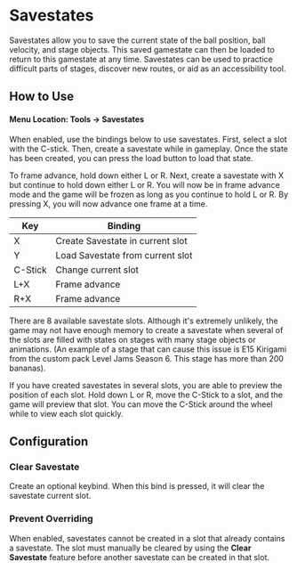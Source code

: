 # Savestates
Savestates allow you to save the current state of the ball position, ball velocity, and stage objects. This saved gamestate can then be loaded to return to this gamestate at any time. Savestates can be used to practice difficult parts of stages, discover new routes, or aid as an accessibility tool.

## How to Use
#### Menu Location: Tools -> Savestates
When enabled, use the bindings below to use savestates. First, select a slot with the C-stick. Then, create a savestate while in gameplay. Once the state has been created, you can press the load button to load that state.

To frame advance, hold down either L or R. Next, create a savestate with X but continue to hold down either L or R. You will now be in frame advance mode and the game will be frozen as long as you continue to hold L or R. By pressing X, you will now advance one frame at a time.

|Key|Binding|
|-|-|
|X|Create Savestate in current slot|
|Y|Load Savestate from current slot|
|C-Stick|Change current slot|
|L+X|Frame advance|
|R+X|Frame advance|

There are 8 available savestate slots. Although it's extremely unlikely, the game may not have enough memory to create a savestate when several of the slots are filled with states on stages with many stage objects or animations. (An example of a stage that can cause this issue is E15 Kirigami from the custom pack Level Jams Season 6. This stage has more than 200 bananas).

If you have created savestates in several slots, you are able to preview the position of each slot. Hold down L or R, move the C-Stick to a slot, and the game will preview that slot. You can move the C-Stick around the wheel while to view each slot quickly.

## Configuration
### Clear Savestate
Create an optional keybind. When this bind is pressed, it will clear the savestate current slot.

### Prevent Overriding
When enabled, savestates cannot be created in a slot that already contains a savestate. The slot must manually be cleared by using the **Clear Savestate** feature before another savestate can be created in that slot.
